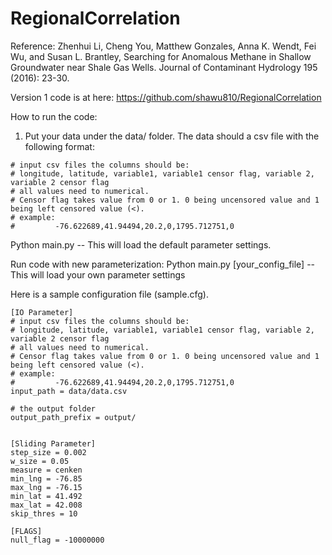 # RegionalCorrelation
Reference:
Zhenhui Li, Cheng You, Matthew Gonzales, Anna K. Wendt, Fei Wu, and Susan L. Brantley, 
Searching for Anomalous Methane in Shallow Groundwater near Shale Gas Wells. Journal of Contaminant Hydrology 195 (2016): 23-30.

Version 1 code is at here:
https://github.com/shawu810/RegionalCorrelation


How to run the code:
1. Put your data under the data/ folder. The data should a csv file with the following format:
```
# input csv files the columns should be: 
# longitude, latitude, variable1, variable1 censor flag, variable 2, variable 2 censor flag
# all values need to numerical. 
# Censor flag takes value from 0 or 1. 0 being uncensored value and 1 being left censored value (<).
# example: 
#         -76.622689,41.94494,20.2,0,1795.712751,0
```


Python main.py  -- This will load the default parameter settings. 

Run code with new parameterization:
Python main.py [your_config_file] -- This will load your own parameter settings


Here is a sample configuration file (sample.cfg). 
```
[IO Parameter]
# input csv files the columns should be: 
# longitude, latitude, variable1, variable1 censor flag, variable 2, variable 2 censor flag
# all values need to numerical. 
# Censor flag takes value from 0 or 1. 0 being uncensored value and 1 being left censored value (<).
# example: 
#         -76.622689,41.94494,20.2,0,1795.712751,0
input_path = data/data.csv 

# the output folder
output_path_prefix = output/


[Sliding Parameter]
step_size = 0.002
w_size = 0.05
measure = cenken
min_lng = -76.85
max_lng = -76.15
min_lat = 41.492
max_lat = 42.008
skip_thres = 10

[FLAGS]
null_flag = -10000000
```
